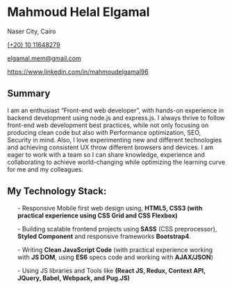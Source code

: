 <h1>Mahmoud Helal Elgamal</h1>
<p>Naser City, Cairo</p>
<a href="tel:+201011648279">(+20) 10 11648279 </a>
<p><a href="mailto:elgamal.mem@gmail.com">elgamal.mem@gmail.com</a></p>
<p><a href="https://www.linkedin.com/in/mahmoudelgamal96">https://www.linkedin.com/in/mahmoudelgamal96</a>

<h2 style="">Summary</h2>
<hy/>
<p>I am an enthusiast “Front-end web developer”, with hands-on experience in backend development using node.js and express.js. I always thrive to follow front-end web development best practices, while not only focusing on producing clean code but also with Performance optimization, SEO, Security in mind. Also, I love experimenting new and different technologies and achieving consistent UX throw different browsers and devices. I am eager to work with a team so I can share knowledge, experience and collaborating to achieve world-changing while optimizing the learning curve for me and my colleagues.</p>

<h2 style="">My Technology Stack:</h2>
<hy/>
<ul>
  <p>- Responsive Mobile first web design using, <b>HTML5, CSS3 (with practical experience using CSS Grid and CSS Flexbox)</b> </p>
  <p>- Building scalable frontend projects using<b> SASS</b> (CSS preprocessor), <b>Styled Component</b> and responsive frameworks         <b>Bootstrap4</b>. </p>
  <p>- Writing <b>Clean JavaScript Code</b> (with practical experience working with <b>JS DOM</b>, using <b>ES6</b> specs code and working with <b>AJAX/JSON</b>) </p>
  <p>- Using JS libraries and Tools like <b>(React JS, Redux, Context API, JQuery, Babel, Webpack, and Pug.JS)</b></p>
</ul>

